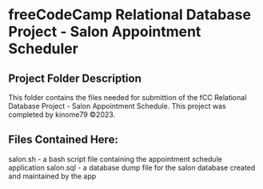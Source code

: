 # freeCodeCamp Relational Database Project - Salon Appointment Scheduler

## Project Folder Description

This folder contains the files needed for submittion of the fCC Relational Database Project - Salon Appointment Schedule. This project was completed by kinome79 ©2023.

## Files Contained Here: 

salon.sh - a bash script file containing the appointment schedule application
salon.sql - a database dump file for the salon database created and maintained by the app
